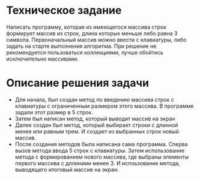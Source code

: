 # Техническое задание #

Написать программу, которая из имеющегося массива строк формирует массив из строк, длина которых меньше либо равна 3 символа. Первоначальный массив можно ввести с клавиатуры, либо задать на старте выполнения алгоритма. При решение не рекомендуется пользоваться коллекциями, лучше обойтись исключительно массивами.

# Описание решения задачи #

* Для начала, был создан метод по введению массива строк с клавиатуры с ограниченным размером этого массива. В программе задали этот размер в 5 строк.
* Затем был написан метод, который выводит массив на экран
* Далее создан был метод, который выбирает строки с длинной менее или равным трем. И создает из выбранных строк новый массив.
* После создания методов была написана сама программа. Сперва вызов метода ввода 5 строк с клавиатуры. Затем использование метода с формированием нового массива, где выбраны элементы первого массива с дллинами менее 3. И испоьзование метода, выводящего итоговый массив на экран.